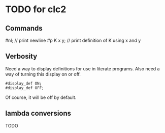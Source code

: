 # TODO for clc2

## Commands

#nl;       // print newline
#p K x y;  // print definition of K using x and y

## Verbosity

Need a way to display definitions for use in literate programs.
Also need a way of turning this display on or off.

```
#display_def ON;
#display_def OFF;
```

Of course, it will be off by default.

## lambda conversions

TODO

